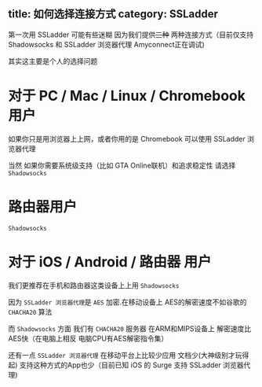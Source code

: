 title: 如何选择连接方式
category: SSLadder
---

第一次用 SSLadder 可能有些迷糊 因为我们提供~~三种~~ 两种连接方式（目前仅支持 Shadowsocks 和 SSLadder 浏览器代理 Amyconnect正在调试)

其实这主要是个人的选择问题

# 对于 PC / Mac / Linux / Chromebook 用户

如果你只是用浏览器上上网，或者你用的是 Chromebook 可以使用 SSLadder 浏览器代理

当然 如果你需要系统级支持（比如 GTA Online联机）和追求稳定性 请选择 `Shadowsocks`


# 路由器用户

`Shadowsocks`

# 对于 iOS / Android / 路由器 用户

我们更推荐在手机和路由器这类设备上上用 `Shadowsocks` 

因为 `SSLadder 浏览器代理`是 `AES` 加密.在移动设备上 AES的解密速度不如谷歌的 `CHACHA20` 算法 

而 `Shadowsocks` 方面 我们有 `CHACHA20` 服务器 在ARM和MIPS设备上 解密速度比AES快（在电脑上相反 电脑CPU有AES解密指令集）

还有一点 `SSLadder 浏览器代理` 在移动平台上比较少应用 文档少(大神级别才玩得起) 支持这种方式的App也少（目前已知 iOS 的 Surge 支持 SSLadder 浏览器代理)



